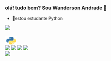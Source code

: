 ### olá! tudo bem? Sou Wanderson Andrade 👻

- 🌱estou estudante Python 
<div>
  <a href="https://github.com/wanderson12Andrade">
  <img height="180em" src="https://github-readme-stats.vercel.app/api?username=wanderson12Andrade&show_icons=true&theme=merko&include_all_commits=true&count_private=true"/>
</div>
  <div style="display: inline_block"><br>
  <img align="center" alt="Rafa-Python" height="30" width="40" src="https://raw.githubusercontent.com/devicons/devicon/master/icons/python/python-original.svg">
</div>
  <a href="https://www.instagram.com/wandersonsam/" target="_blank"><img src="https://img.shields.io/badge/-Instagram-%23E4405F?style=for-the-badge&logo=instagram&logoColor=white" target="_blank"></a> 
  <a href = "mailto:wanderson1bom@gmail.com"><img src="https://img.shields.io/badge/Gmail-D14836?style=for-the-badge&logo=gmail&logoColor=white" target="_blank"></a>
  <a href="()" target="_blank"><img src="https://img.shields.io/badge/-LinkedIn-%230077B5?style=for-the-badge&logo=linkedin&logoColor=white" target="_blank"></a>
  <a href="https://www.facebook.com/wanderson.sam" target="_blank"><img src="https://img.shields.io/badge/Facebook-1877F2?style=for-the-badge&logo=facebook&logoColor=white" target="_blank"></a>
  <div>
     <a href = "https://www.youtube.com/watch?v=v-emXsgCfNE"><img src='https://media.giphy.com/media/hrdX1BsUBq7DkGJCCd/giphy.gif?cid=ecf05e475v5c88imo4fefxlq8vk66w4gcizs0axv13xgx2jb&rid=giphy.gif&ct=g' target="_blank"></a>
  <div>
